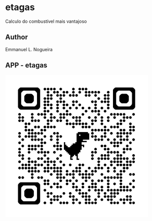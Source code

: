 # etagas
Calculo do combustível mais vantajoso

## Author
Emmanuel L. Nogueira

## APP - etagas
![qrcode](https://github.com/emmanuel-lacerd4/etagas/blob/main/img/qrcode_etagas.png)